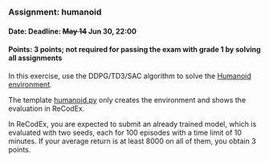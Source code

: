 ### Assignment: humanoid
#### Date: Deadline: ~~May 14~~ Jun 30, 22:00
#### Points: 3 points; not required for passing the exam with grade 1 by solving all assignments

In this exercise, use the DDPG/TD3/SAC algorithm to solve the
[Humanoid environment](https://gymnasium.farama.org/environments/mujoco/humanoid/).

The template [humanoid.py](https://github.com/ufal/npfl139/tree/master/labs/09/humanoid.py)
only creates the environment and shows the evaluation in ReCodEx.

In ReCodEx, you are expected to submit an already trained model, which is
evaluated with two seeds, each for 100 episodes with a time limit of 10 minutes.
If your average return is at least 8000 on all of them, you obtain 3 points.
